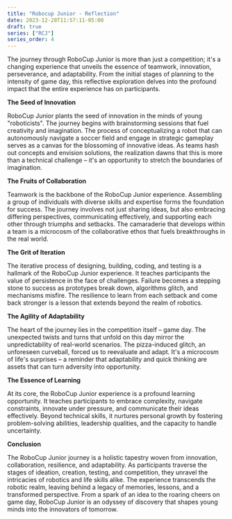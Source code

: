 ```yaml
---
title: "Robocup Junior - Reflection"
date: 2023-12-28T11:57:11-05:00
draft: true
series: ["RCJ"]
series_order: 4
---
```


The journey through RoboCup Junior is more than just a competition; it's a changing experience that unveils the essence of teamwork, innovation, perseverance, and adaptability. From the initial stages of planning to the intensity of game day, this reflective exploration delves into the profound impact that the entire experience has on participants.

**The Seed of Innovation**

RoboCup Junior plants the seed of innovation in the minds of young "roboticists". The journey begins with brainstorming sessions that fuel creativity and imagination. The process of conceptualizing a robot that can autonomously navigate a soccer field and engage in strategic gameplay serves as a canvas for the blossoming of innovative ideas. As teams hash out concepts and envision solutions, the realization dawns that this is more than a technical challenge – it's an opportunity to stretch the boundaries of imagination.

**The Fruits of Collaboration**

Teamwork is the backbone of the RoboCup Junior experience. Assembling a group of individuals with diverse skills and expertise forms the foundation for success. The journey involves not just sharing ideas, but also embracing differing perspectives, communicating effectively, and supporting each other through triumphs and setbacks. The camaraderie that develops within a team is a microcosm of the collaborative ethos that fuels breakthroughs in the real world.

**The Grit of Iteration**

The iterative process of designing, building, coding, and testing is a hallmark of the RoboCup Junior experience. It teaches participants the value of persistence in the face of challenges. Failure becomes a stepping stone to success as prototypes break down, algorithms glitch, and mechanisms misfire. The resilience to learn from each setback and come back stronger is a lesson that extends beyond the realm of robotics.

**The Agility of Adaptability**

The heart of the journey lies in the competition itself – game day. The unexpected twists and turns that unfold on this day mirror the unpredictability of real-world scenarios. The pizza-induced glitch, an unforeseen curveball, forced us to reevaluate and adapt. It's a microcosm of life's surprises – a reminder that adaptability and quick thinking are assets that can turn adversity into opportunity.

**The Essence of Learning**

At its core, the RoboCup Junior experience is a profound learning opportunity. It teaches participants to embrace complexity, navigate constraints, innovate under pressure, and communicate their ideas effectively. Beyond technical skills, it nurtures personal growth by fostering problem-solving abilities, leadership qualities, and the capacity to handle uncertainty.

**Conclusion**

The RoboCup Junior journey is a holistic tapestry woven from innovation, collaboration, resilience, and adaptability. As participants traverse the stages of ideation, creation, testing, and competition, they unravel the intricacies of robotics and life skills alike. The experience transcends the robotic realm, leaving behind a legacy of memories, lessons, and a transformed perspective. From a spark of an idea to the roaring cheers on game day, RoboCup Junior is an odyssey of discovery that shapes young minds into the innovators of tomorrow.
